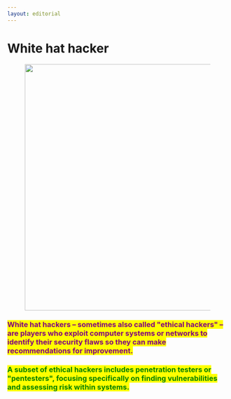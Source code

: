 ```yaml
---
layout: editorial
---
```


# White hat hacker

<figure><img src="../../../../../.gitbook/assets/pexels-btgl-♡-13374686 (1).jpg" alt="" width="563"><figcaption></figcaption></figure>

### <mark style="color:purple;">White hat hackers – sometimes also called "ethical hackers" – are players who exploit computer systems or networks to identify their security flaws so they can make recommendations for improvement.</mark>

### <mark style="color:green;">A subset of ethical hackers includes penetration testers or "pentesters", focusing specifically on finding vulnerabilities and assessing risk within systems.</mark>
